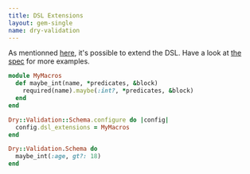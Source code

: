 ```yaml
---
title: DSL Extensions
layout: gem-single
name: dry-validation
---
```


As mentionned [here][0], it's possible to extend the DSL.
Have a look at [the spec][1] for more examples.

```ruby
module MyMacros
  def maybe_int(name, *predicates, &block)
    required(name).maybe(:int?, *predicates, &block)
  end
end

Dry::Validation::Schema.configure do |config|
  config.dsl_extensions = MyMacros
end

Dry::Validation.Schema do
  maybe_int(:age, gt?: 18)
end
```

[0]: https://github.com/dry-rb/dry-rb.org/blob/04a0fbfb2ba77cc2294d9ad52d1a04750343e940/source/news/2016-07-01.html.markdown#extendible-dsl
[1]: https://github.com/dry-rb/dry-validation/blob/7d2231130fb08f5756ec285aad8885ab2cd93cab/spec/integration/schema/extending_dsl_spec.rb
